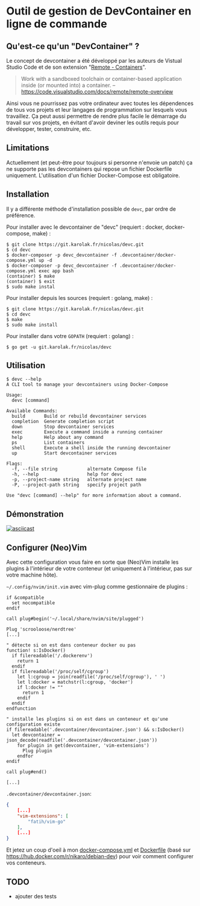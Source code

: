 # Outil de gestion de DevContainer en ligne de commande

## Qu'est-ce qu'un "DevContainer" ?

Le concept de devcontainer a été développé par les auteurs de Vistual Studio Code et de son extension "[Remote - Containers](https://code.visualstudio.com/docs/remote/containers)".

> Work with a sandboxed toolchain or container-based application inside (or mounted into) a container.
– <https://code.visualstudio.com/docs/remote/remote-overview>

Ainsi vous ne pourrissez pas votre ordinateur avec toutes les dépendences de tous vos projets et leur langages de programmation sur lesquels vous travaillez.
Ça peut aussi permettre de rendre plus facile le démarrage du travail sur vos projets, en évitant d'avoir deviner les outils requis pour développer, tester, construire, etc.

## Limitations

Actuellement (et peut-être pour toujours si personne n'envoie un patch) ça ne supporte pas les devcontainers qui repose un fichier Dockerfile uniquement. L'utilisation d'un fichier Docker-Compose est obligatoire.

## Installation

Il y a différente méthode d'installation possible de `devc`, par ordre de préférence.

Pour installer avec le devcontainer de "devc" (requiert : docker, docker-compose, make) :

```
$ git clone https://git.karolak.fr/nicolas/devc.git
$ cd devc
$ docker-composer -p devc_devcontainer -f .devcontainer/docker-compose.yml up -d
$ docker-composer -p devc_devcontainer -f .devcontainer/docker-compose.yml exec app bash
(container) $ make
(container) $ exit
$ sudo make instal
```

Pour installer depuis les sources (requiert : golang, make) :

```
$ git clone https://git.karolak.fr/nicolas/devc.git
$ cd devc
$ make
$ sudo make install
```

Pour installer dans votre `GOPATH` (requiert : golang) :

```
$ go get -u git.karolak.fr/nicolas/devc
```

## Utilisation

```
$ devc --help
A CLI tool to manage your devcontainers using Docker-Compose

Usage:
  devc [command]

Available Commands:
  build       Build or rebuild devcontainer services
  completion  Generate completion script
  down        Stop devcontainer services
  exec        Execute a command inside a running container
  help        Help about any command
  ps          List containers
  shell       Execute a shell inside the running devcontainer
  up          Start devcontainer services

Flags:
  -f, --file string           alternate Compose file
  -h, --help                  help for devc
  -p, --project-name string   alternate project name
  -P, --project-path string   specify project path

Use "devc [command] --help" for more information about a command.
```

## Démonstration

[![asciicast](https://asciinema.org/a/kkM3UIF6YDg8tWjjx1MJgLl6z.svg)](https://asciinema.org/a/kkM3UIF6YDg8tWjjx1MJgLl6z)<Paste>

## Configurer (Neo)Vim

Avec cette configuration vous faire en sorte que (Neo)Vim installe les plugins à l'intérieur de votre conteneur (et uniquement à l'intérieur, pas sur votre machine hôte).


`~/.config/nvim/init.vim` avec vim-plug comme gestionnaire de plugins :

```vimscript
if &compatible
  set nocompatible
endif

call plug#begin('~/.local/share/nvim/site/plugged')

Plug 'scrooloose/nerdtree'
[...]

" détecte si on est dans conteneur docker ou pas
function! s:IsDocker()
  if filereadable('/.dockerenv')
    return 1
  endif
  if filereadable('/proc/self/cgroup')
    let l:cgroup = join(readfile('/proc/self/cgroup'), ' ')
    let l:docker = matchstr(l:cgroup, 'docker')
    if l:docker != ""
      return 1
    endif
  endif
endfunction

" installe les plugins si on est dans un conteneur et qu'une configuration existe
if filereadable('.devcontainer/devcontainer.json') && s:IsDocker()
  let devcontainer = json_decode(readfile('.devcontainer/devcontainer.json'))
    for plugin in get(devcontainer, 'vim-extensions')
      Plug plugin
    endfor
endif

call plug#end()

[...]
```

`.devcontainer/devcontainer.json`:

```json
{
    [...]
    "vim-extensions": [
        "fatih/vim-go"
    ],
    [...]
}
```

Et jetez un coup d'oeil à mon [docker-compose.yml](/.devcontainer/docker-compose.yml) et [Dockerfile](/.devcontainer/Dockerfile) (basé sur <https://hub.docker.com/r/nikaro/debian-dev>) pour voir comment configurer vos conteneurs.

## TODO

- ajouter des tests
